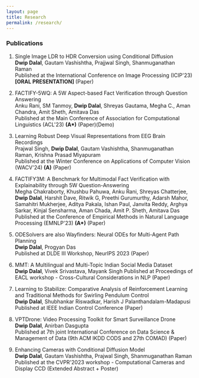 ```yaml
---
layout: page
title: Research
permalink: /research/
---
```


### Publications
1. Single Image LDR to HDR Conversion using Conditional Diffusion \
   **Dwip Dalal**, Gautam Vashishtha, Prajjwal Singh, Shanmuganathan Raman \
   Published at the International Conference on Image Processing (ICIP'23) **[ORAL PRESENTATION]** (Paper)

2. FACTIFY-5WQ: A 5W Aspect-based Fact Verification through Question Answering \
   Anku Rani, SM Tanmoy, **Dwip Dalal**, Shreyas Gautama, Megha C., Aman Chandra, Amit Sheth, Amitava Das \
   Published at the Main Conference of Association for Computational Linguistics (ACL'23) **(A\*)**
   (Paper)(Demo)

3. Learning Robust Deep Visual Representations from EEG Brain Recordings \
   Prajwal Singh, **Dwip Dalal**, Gautam Vashishtha, Shanmuganathan Raman, Krishna Prasad Miyapuram \
   Published at the Winter Conference on Applications of Computer Vision (WACV'24) **(A)**
   (Paper)

4. FACTIFY3M: A Benchmark for Multimodal Fact Verification with Explainability through 5W Question-Answering \
   Megha Chakraborty, Khushbu Pahuwa, Anku Rani, Shreyas Chatterjee, **Dwip Dalal**, Harshit Dave, Ritwik G, Preethi Gurumurthy, Adarsh Mahor, Samahitri Mukherjee, Aditya Pakala, Ishan Paul, Janvita Reddy, Arghya Sarkar, Kinjal Sensharma, Aman Chada, Amit P. Sheth, Amitava Das \
   Published at the Conference of Empirical Methods in Natural Language Processing (EMNLP'23) **(A\*)**
   (Paper)

5. ODESolvers are also Wayfinders: Neural ODEs for Multi-Agent Path Planning \
   **Dwip Dalal**, Progyan Das \
   Published at DLDE III Workshop, NeurIPS 2023
   (Paper)

6. MMT: A Multilingual and Multi-Topic Indian Social Media Dataset \
   **Dwip Dalal**, Vivek Srivastava, Mayank Singh
   Published at Proceedings of EACL workshop - Cross-Cultural Considerations in NLP
   (Paper)

7. Learning to Stabilize: Comparative Analysis of Reinforcement Learning and Traditional Methods for Swirling Pendulum Control \
   **Dwip Dalal**, Shubhankar Riswadkar, Harish J Palanthandalam-Madapusi \
   Published at IEEE Indian Control Conference
   (Paper)

8. VPTDrone: Video Processing Toolkit for Smart Surveillance Drone \
   **Dwip Dalal**, Anirban Dasgupta \
   Published at 7th joint International Conference on Data Science & Management of Data (9th ACM IKDD CODS and 27th COMAD)
   (Paper)

9. Enhancing Cameras with Conditional Diffusion Model \
   **Dwip Dalal**, Gautam Vashishtha, Prajwal Singh, Shanmuganathan Raman \
   Published at the CVPR'2023 workshop - Computational Cameras and Display CCD
   (Extended Abstract + Poster)
 

